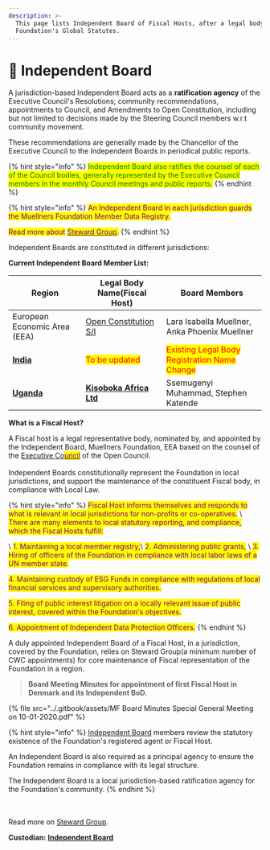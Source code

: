 ```yaml
---
description: >-
  This page lists Independent Board of Fiscal Hosts, after a legal body adopts
  Foundation's Global Statutes.
---
```


# 💂 Independent Board

A jurisdiction-based Independent Board acts as a **ratification agency** of the Executive Council's Resolutions; community recommendations, appointments to Council, and Amendments to Open Constitution, including but not limited to decisions made by the Steering Council members w.r.t community movement.&#x20;

These recommendations are generally made by the Chancellor of the Executive Council to the Independent Boards in periodical public reports.&#x20;

{% hint style="info" %}
<mark style="color:green;">Independent Board also ratifies the counsel of each of the Council bodies, generally represented by the Executive Council members in the monthly Council meetings and public reports.</mark>
{% endhint %}

{% hint style="info" %}
<mark style="color:purple;">An Independent Board in each jurisdiction guards the Muellners Foundation Member Data Registry.</mark>&#x20;

<mark style="color:purple;">Read more about</mark> [<mark style="color:purple;">Steward Group</mark>](../foundation/steward-group.md)<mark style="color:purple;">.</mark>
{% endhint %}

Independent Boards are constituted in different jurisdictions:

**Current Independent Board Member List:**

| Region                                               | Legal Body Name(Fiscal Host)                                                                                                        | Board Members                                                                |
| ---------------------------------------------------- | ----------------------------------------------------------------------------------------------------------------------------------- | ---------------------------------------------------------------------------- |
| European Economic Area (EEA)                         | [Open Constitution S/I](https://datacvr.virk.dk/enhed/virksomhed/43714775?fritekst=open%20constitution%20S/I\&sideIndex=0\&size=10) | Lara Isabella Muellner, Anka Phoenix Muellner                                |
| [**India**](https://india.muellnersfoundation.org)   | <mark style="color:red;">To be updated</mark>                                                                                       | <mark style="color:red;">Existing Legal Body Registration Name Change</mark> |
| [**Uganda**](https://uganda.muellnersfoundation.org) | [**Kisoboka Africa Ltd**](https://uganda.muellnersfoundation.org/public-reports/fiscal-identity)                                    | Ssemugenyi Muhammad, Stephen Katende                                         |

**What is a Fiscal Host?**

A Fiscal host is a legal representative body, nominated by, and appointed by the Independent Board, Muellners Foundation, EEA based on the counsel of the [Executive Co<mark style="color:purple;">uncil</mark>](../foundation/executive-council.md) of the Open Council.\
\
Independent Boards constitutionally represent the Foundation in local jurisdictions, and support the maintenance of the constituent Fiscal body, in compliance with Local Law.

{% hint style="info" %}
<mark style="color:purple;">Fiscal Host informs themselves and responds to what is relevant in local jurisdictions for non-profits or co-operatives.</mark> \ <mark style="color:purple;">There are many elements to local statutory reporting, and compliance, which the Fiscal Hosts fulfill:</mark>

\ <mark style="color:purple;">1. Maintaining a local member registry,</mark>\ <mark style="color:purple;">2. Administering public grants,</mark> \ <mark style="color:purple;">3. Hiring of officers of the Foundation in compliance with local labor laws of a UN member state.</mark>

<mark style="color:purple;">4. Maintaining custody of ESG Funds in compliance with regulations of local financial services and supervisory authorities.</mark>

<mark style="color:purple;">5. Filing of public interest litigation on a locally relevant issue of public interest, covered within the Foundation's objectives.</mark>

<mark style="color:purple;">6. Appointment of Independent Data Protection Officers.</mark>
{% endhint %}

A duly appointed Independent Board of a Fiscal Host, in a jurisdiction, covered by the Foundation, relies on Steward Group(a minimum number of CWC appointments) for core maintenance of Fiscal representation of the Foundation in a region.&#x20;

> **Board Meeting Minutes for appointment of first Fiscal Host in Denmark and its Independent BoD.**

{% file src="../.gitbook/assets/MF Board Minutes Special General Meeting on 10-01-2020.pdf" %}

{% hint style="info" %}
[Independent Board](independent-board.md) members review the statutory existence of the Foundation's registered agent or Fiscal Host.

An Independent Board is also required as a principal agency to ensure the Foundation remains in compliance with its legal structure.&#x20;

The Independent Board is a local jurisdiction-based ratification agency for the Foundation's community.
{% endhint %}

\
\
Read more on [Steward Group](../foundation/steward-group.md).

**Custodian:** [**Independent Board**](independent-board.md)

